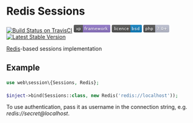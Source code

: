 Redis Sessions
==============

[![Build Status on TravisCI](https://secure.travis-ci.org/xp-forge/redis-sessions.svg)](http://travis-ci.org/xp-forge/redis-sessions)
[![XP Framework Module](https://raw.githubusercontent.com/xp-framework/web/master/static/xp-framework-badge.png)](https://github.com/xp-framework/core)
[![BSD Licence](https://raw.githubusercontent.com/xp-framework/web/master/static/licence-bsd.png)](https://github.com/xp-framework/core/blob/master/LICENCE.md)
[![Requires PHP 7.0+](https://raw.githubusercontent.com/xp-framework/web/master/static/php-7_0plus.png)](http://php.net/)
[![Latest Stable Version](https://poser.pugx.org/xp-forge/redis-sessions/version.png)](https://packagist.org/packages/xp-forge/redis-sessions)

[Redis](https://redis.io/)-based sessions implementation

Example
-------

```php
use web\session\{Sessions, Redis};

$inject->bind(Sessions::class, new Redis('redis://localhost'));
``` 

To use authentication, pass it as username in the connection string, e.g. *redis://secret@localhost*.